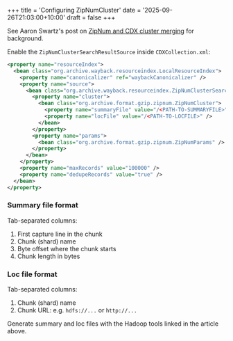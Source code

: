 +++
title = 'Configuring ZipNumCluster'
date = '2025-09-26T21:03:00+10:00'
draft = false
+++

See Aaron Swartz's post on [ZipNum and CDX cluster merging](http://aaron.blog.archive.org/2013/05/28/zipnum-and-cdx-cluster-merging/) for background.

Enable the `ZipNumClusterSearchResultSource` inside `CDXCollection.xml`:

```xml
<property name="resourceIndex">
  <bean class="org.archive.wayback.resourceindex.LocalResourceIndex">
    <property name="canonicalizer" ref="waybackCanonicalizer" />
    <property name="source">
      <bean class="org.archive.wayback.resourceindex.ZipNumClusterSearchResultSource">
        <property name="cluster">
          <bean class="org.archive.format.gzip.zipnum.ZipNumCluster">
            <property name="summaryFile" value="/<PATH-TO-SUMMARYFILE>" />
            <property name="locFile" value="/<PATH-TO-LOCFILE>" />
          </bean>
        </property>
        <property name="params">
          <bean class="org.archive.format.gzip.zipnum.ZipNumParams" />
        </property>
      </bean>
    </property>
    <property name="maxRecords" value="100000" />
    <property name="dedupeRecords" value="true" />
  </bean>
</property>
```

### Summary file format

Tab-separated columns:

1. First capture line in the chunk
2. Chunk (shard) name
3. Byte offset where the chunk starts
4. Chunk length in bytes

### Loc file format

Tab-separated columns:

1. Chunk (shard) name
2. Chunk URL: e.g. `hdfs://...` or `http://...`

Generate summary and loc files with the Hadoop tools linked in the article above.
